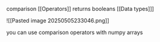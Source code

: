 comparison [[Operators]] returns booleans [[Data types]]]

![[Pasted image 20250505233046.png]]

you can use comparison operators with numpy arrays

